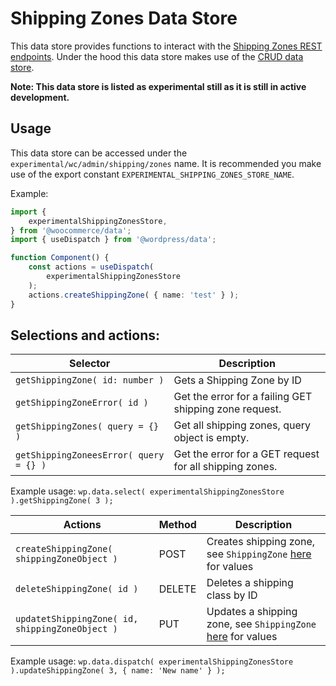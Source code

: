 # Shipping Zones Data Store

This data store provides functions to interact with the [Shipping Zones REST endpoints](https://woocommerce.github.io/woocommerce-rest-api-docs/#shipping-zones).
Under the hood this data store makes use of the [CRUD data store](../crud/README.md).

**Note: This data store is listed as experimental still as it is still in active development.**

## Usage

This data store can be accessed under the `experimental/wc/admin/shipping/zones` name. It is recommended you make use of the export constant `EXPERIMENTAL_SHIPPING_ZONES_STORE_NAME`.

Example:

```ts
import {
	experimentalShippingZonesStore,
} from '@woocommerce/data';
import { useDispatch } from '@wordpress/data';

function Component() {
	const actions = useDispatch(
		experimentalShippingZonesStore
	);
	actions.createShippingZone( { name: 'test' } );
}
```

## Selections and actions:

| Selector                               | Description                                             |
| -------------------------------------- | ------------------------------------------------------- |
| `getShippingZone( id: number )`        | Gets a Shipping Zone by ID                              |
| `getShippingZoneError( id )`           | Get the error for a failing GET shipping zone request.  |
| `getShippingZones( query = {} )`       | Get all shipping zones, query object is empty.          |
| `getShippingZoneesError( query = {} )` | Get the error for a GET request for all shipping zones. |

Example usage: `wp.data.select( experimentalShippingZonesStore ).getShippingZone( 3 );`

| Actions                                         | Method | Description                                                               |
| ----------------------------------------------- | ------ | ------------------------------------------------------------------------- |
| `createShippingZone( shippingZoneObject )`      | POST   | Creates shipping zone, see `ShippingZone` [here](./types.ts) for values   |
| `deleteShippingZone( id )`                      | DELETE | Deletes a shipping class by ID                                            |
| `updatetShippingZone( id, shippingZoneObject )` | PUT    | Updates a shipping zone, see `ShippingZone` [here](./types.ts) for values |

Example usage: `wp.data.dispatch( experimentalShippingZonesStore ).updateShippingZone( 3, { name: 'New name' } );`
